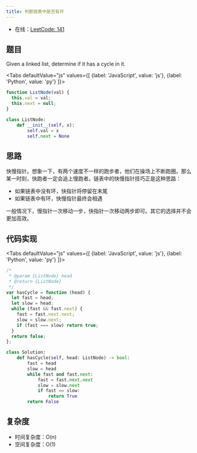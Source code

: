 ```yaml
---
title: 判断链表中是否有环
---
```


- 在线：[LeetCode: 141](https://leetcode.com/problems/linked-list-cycle/)

## 题目

Given a linked list, determine if it has a cycle in it.

<Tabs defaultValue="js" values={[ {label: 'JavaScript', value: 'js'}, {label: 'Python', value: 'py'} ]}>

<TabItem value="js">

```js
function ListNode(val) {
  this.val = val;
  this.next = null;
}
```

</TabItem>

<TabItem value="py">

```py
class ListNode:
    def __init__(self, x):
        self.val = x
        self.next = None
```

</TabItem>

</Tabs>

## 思路

快慢指针。想象一下，有两个速度不一样的跑步者，他们在操场上不断跑圈。那么某一时刻，快跑者一定会追上慢跑者。链表中的快慢指针技巧正是这种思路：

- 如果链表中没有环，快指针将停留在末尾
- 如果链表中有环，快慢指针最终会相遇

一般情况下，慢指针一次移动一步，快指针一次移动两步即可。其它的选择并不会更加高效。

## 代码实现

<Tabs defaultValue="js" values={[ {label: 'JavaScript', value: 'js'}, {label: 'Python', value: 'py'} ]}>

<TabItem value="js">

```js
/*
 * @param {ListNode} head
 * @return {ListNode}
 */
var hasCycle = function (head) {
  let fast = head;
  let slow = head;
  while (fast && fast.next) {
    fast = fast.next.next;
    slow = slow.next;
    if (fast === slow) return true;
  }
  return false;
};
```

</TabItem>

<TabItem value="py">

```py
class Solution:
    def hasCycle(self, head: ListNode) -> bool:
        fast = head
        slow = head
        while fast and fast.next:
            fast = fast.next.next
            slow = slow.next
            if fast == slow:
                return True
        return False
```

</TabItem>

</Tabs>

## 复杂度

- 时间复杂度：O(n)
- 空间复杂度：O(1)
